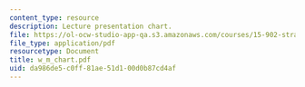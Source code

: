 ```yaml
---
content_type: resource
description: Lecture presentation chart.
file: https://ol-ocw-studio-app-qa.s3.amazonaws.com/courses/15-902-strategic-management-i-fall-2006/da986de5c0ff81ae51d100d0b87cd4af_w_m_chart.pdf
file_type: application/pdf
resourcetype: Document
title: w_m_chart.pdf
uid: da986de5-c0ff-81ae-51d1-00d0b87cd4af
---
```

